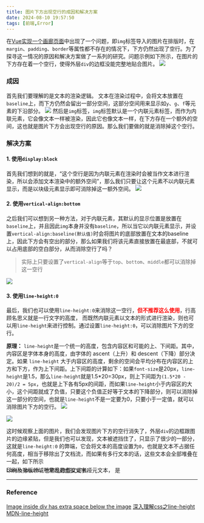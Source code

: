 ```yaml
---
title: 图片下方出现空行的成因和解决方案
date: 2024-08-10 19:57:50
tags: [前端,Error]
---
```

在[Vue实现一个画廊页面](https://starnight.top/2024/08/10/Vue实现一个画廊页面/)中出现了一个问题，即`img`标签导入的图片在排版时，在`margin`、`padding`、`border`等属性都不存在的情况下，下方仍然出现了空行。为了探寻这一情况的原因和解决方案做了一系列的研究。问题示例如下所示，在图片的下方存在着一个空行，使得外层`div`的边框没能完整地贴合图片。
![](https://images.starnight.top/img/Pasted%20image%2020240812170958.png)

### 成因
首先我们要理解的是文本的渲染逻辑。
文本在渲染过程中，会将文本放置在`baseline`上，而下方仍然会留出一部分空间，这部分空间用来显示如`y`、`g`、`f`等元素的下沿部分。
![](https://images.starnight.top/img/Pasted%20image%2020240805150540.png)
然后是`img`标签，`img`标签默认是一个内联元素标签，而作为内联元素，它会像文本一样被渲染，因此它也像文本一样，在下方存在一个额外的空间，这也就是图片下方会出现空行的原因。那么我们要做的就是消除掉这个空行。
### 解决方案
#### 1. 使用`display:block`
首先我们想到的就是，“这个空行是因为内联元素在渲染时会被当作文本进行渲染，所以会添加文本渲染中的额外空间”，那么我们只要让这个元素不以内联元素显示，而是以块级元素显示即可消除掉这一额外空间。
![](https://images.starnight.top/img/Pasted%20image%2020240812170710.png)

#### 2. 使用`vertical-align:bottom`
之后我们可以想到另一种方法，对于内联元素，其默认的显示位置是放置在`baseline`上，并且因此`img`本身并没有`baseline`，所以当它以内联元素显示，并设置`vertical-align:baseline(默认值)`时会将图片的底部放置在文本的baseline上，因此下方会有空出的部分，那么如果我们将该元素直接放置在最底部，不就可以占用底部的空白部分，从而消除空行了吗？
> 实际上只要设置了`vertical-align`等于`top`、`bottom`、`middle`都可以消除掉这一空行

![](https://images.starnight.top/img/Pasted%20image%2020240812170751.png)

#### 3. 使用`line-height:0`
最后，我们也可以使用`line-height:0`来消除这一空行，<span style="color:red;font-weight:bold">但不推荐这么使用</span>，行高顾名思义就是一行文字的高度， 而既然内联元素以文本的形式进行渲染，则也可以用`line-height`来进行控制。通过设置`line-height:0`，可以消除图片下方的空行。

**原理：** `line-height`是一个统一的高度，包含内容区和可能的上、下间距。其中，内容区是字体本身的高度，由字体的 ascent（上升）和 descent（下降）部分决定。如果 `line-height` 大于内容区的高度，剩余的空间会平均分布在内容区的上方和下方，作为上下间距。上下间距的计算如下：如果`font-size`是20px，`line-height`是1.5，那么`line-height`就是1.5\*20=30px，则上下间距为`(1.5*20 - 20)/2 = 5px`，也就是上下各有5px的间距，而如果`line-height`小于内容区的大小，这个间距就成了负值，只要这个负值正好等于文本的下降部分，则可以消除掉这一部分的空间，也就是`line-height`不是一定要为0，只要小于一定值，就可以消除图片下方的空行。
![](https://images.starnight.top/img/Pasted%20image%2020240805154907.png)

![](https://images.starnight.top/img/Pasted%20image%2020240812170846.png)

这时候观察上面的图片，我们会发现图片下方的空行消失了，外层`div`的边框跟图片的边缘紧贴，但是我们也可以发现，文本被遮挡住了，只显示了很少的一部分，这就是`line-height:0` 的弊端，它会将文本的高度设置为`0`，也就是文本不占据任何高度，相当于移除出了文档流，而如果有多行文本的话，这些文本会全部堆叠在一起，如下所示
<html>
<body>
	<div style='height:10px;width:300px;line-height:0'>
		Lorem Ipsum，也称乱数假文或者哑元文本， 是印刷及排版领域所常用的虚拟文字。
	</div>
</body>
</html>

----
### Reference
[Image inside div has extra space below the image](https://stackoverflow.com/questions/5804256/image-inside-div-has-extra-space-below-the-image)
[深入理解css之line-height](https://segmentfault.com/a/1190000014936270)
[MDN-line-height](https://developer.mozilla.org/zh-CN/docs/Web/CSS/line-height)
